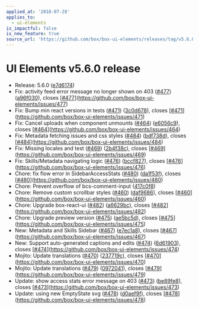 ```yaml
---
applied_at: '2018-07-28'
applies_to:
  - ui-elements
is_impactful: false
is_new_feature: true
source_url: 'https://github.com/box/box-ui-elements/releases/tag/v5.6.0'
---
```


# UI Elements v5.6.0 release


* Release: 5.6.0 ([e7d6174](https://github.com/box/box-ui-elements/commit[e7d6174](https://github.com/box/box-ui-elements/commit/e7d6174)))
* Fix: activity feed error message no longer shown on 403 ([#477](https://github.com/box/box-ui-elements/pull/477)) ([a96f030](https://github.com/box/box-ui-elements/commit[a96f030](https://github.com/box/box-ui-elements/commit/a96f030))), closes [[#477](https://github.com/box/box-ui-elements/pull/477)](https://github.com/box/box-ui-elements/issues/477)
* Fix: Bump min react versions in tests ([#471](https://github.com/box/box-ui-elements/pull/471)) ([3c0d678](https://github.com/box/box-ui-elements/commit[3c0d678](https://github.com/box/box-ui-elements/commit/3c0d678))), closes [[#471](https://github.com/box/box-ui-elements/pull/471)](https://github.com/box/box-ui-elements/issues/471)
* Fix: Cancel uploads when component unmounts ([#464](https://github.com/box/box-ui-elements/pull/464)) ([e6056c9](https://github.com/box/box-ui-elements/commit[e6056c9](https://github.com/box/box-ui-elements/commit/e6056c9))), closes [[#464](https://github.com/box/box-ui-elements/pull/464)](https://github.com/box/box-ui-elements/issues/464)
* Fix: Metadata fetching issues and css styles ([#484](https://github.com/box/box-ui-elements/pull/484)) ([bdf738d](https://github.com/box/box-ui-elements/commit[bdf738d](https://github.com/box/box-ui-elements/commit/bdf738d))), closes [[#484](https://github.com/box/box-ui-elements/pull/484)](https://github.com/box/box-ui-elements/issues/484)
* Fix: Missing locales and test ([#469](https://github.com/box/box-ui-elements/pull/469)) ([2b4f38c](https://github.com/box/box-ui-elements/commit[2b4f38c](https://github.com/box/box-ui-elements/commit/2b4f38c))), closes [[#469](https://github.com/box/box-ui-elements/pull/469)](https://github.com/box/box-ui-elements/issues/469)
* Fix: Skills/Metadata navigating logic ([#476](https://github.com/box/box-ui-elements/pull/476)) ([bccf827](https://github.com/box/box-ui-elements/commit[bccf827](https://github.com/box/box-ui-elements/commit/bccf827))), closes [[#476](https://github.com/box/box-ui-elements/pull/476)](https://github.com/box/box-ui-elements/issues/476)
* Chore: fix flow error in SidebarAccessStats ([#480](https://github.com/box/box-ui-elements/pull/480)) ([da1f53f](https://github.com/box/box-ui-elements/commit[da1f53f](https://github.com/box/box-ui-elements/commit/da1f53f))), closes [[#480](https://github.com/box/box-ui-elements/pull/480)](https://github.com/box/box-ui-elements/issues/480)
* Chore: Prevent overflow of bcs-comment-input ([417c0f8](https://github.com/box/box-ui-elements/commit[417c0f8](https://github.com/box/box-ui-elements/commit/417c0f8)))
* Chore: Remove custom scrollbar styles ([#460](https://github.com/box/box-ui-elements/pull/460)) ([daf9686](https://github.com/box/box-ui-elements/commit[daf9686](https://github.com/box/box-ui-elements/commit/daf9686))), closes [[#460](https://github.com/box/box-ui-elements/pull/460)](https://github.com/box/box-ui-elements/issues/460)
* Chore: Upgrade box-react-ui ([#482](https://github.com/box/box-ui-elements/pull/482)) ([a6629bc](https://github.com/box/box-ui-elements/commit[a6629bc](https://github.com/box/box-ui-elements/commit/a6629bc))), closes [[#482](https://github.com/box/box-ui-elements/pull/482)](https://github.com/box/box-ui-elements/issues/482)
* Chore: Upgrade preview version ([#475](https://github.com/box/box-ui-elements/pull/475)) ([ae5bc5d](https://github.com/box/box-ui-elements/commit[ae5bc5d](https://github.com/box/box-ui-elements/commit/ae5bc5d))), closes [[#475](https://github.com/box/box-ui-elements/pull/475)](https://github.com/box/box-ui-elements/issues/475)
* New: Metadata and Skills Sidebar ([#467](https://github.com/box/box-ui-elements/pull/467)) ([e7ec1a8](https://github.com/box/box-ui-elements/commit[e7ec1a8](https://github.com/box/box-ui-elements/commit/e7ec1a8))), closes [[#467](https://github.com/box/box-ui-elements/pull/467)](https://github.com/box/box-ui-elements/issues/467)
* New: Support auto-generated captions and edits ([#474](https://github.com/box/box-ui-elements/pull/474)) ([6d61903](https://github.com/box/box-ui-elements/commit[6d61903](https://github.com/box/box-ui-elements/commit/6d61903))), closes [[#474](https://github.com/box/box-ui-elements/pull/474)](https://github.com/box/box-ui-elements/issues/474)
* Mojito: Update translations ([#470](https://github.com/box/box-ui-elements/pull/470)) ([237719c](https://github.com/box/box-ui-elements/commit[237719c](https://github.com/box/box-ui-elements/commit/237719c))), closes [[#470](https://github.com/box/box-ui-elements/pull/470)](https://github.com/box/box-ui-elements/issues/470)
* Mojito: Update translations ([#479](https://github.com/box/box-ui-elements/pull/479)) ([0972041](https://github.com/box/box-ui-elements/commit[0972041](https://github.com/box/box-ui-elements/commit/0972041))), closes [[#479](https://github.com/box/box-ui-elements/pull/479)](https://github.com/box/box-ui-elements/issues/479)
* Update: show access stats error message on 403 ([#473](https://github.com/box/box-ui-elements/pull/473)) ([be89fe8](https://github.com/box/box-ui-elements/commit[be89fe8](https://github.com/box/box-ui-elements/commit/be89fe8))), closes [[#473](https://github.com/box/box-ui-elements/pull/473)](https://github.com/box/box-ui-elements/issues/473)
* Update: using new EmptyState svg ([#478](https://github.com/box/box-ui-elements/pull/478)) ([d0aef9f](https://github.com/box/box-ui-elements/commit[d0aef9f](https://github.com/box/box-ui-elements/commit/d0aef9f))), closes [[#478](https://github.com/box/box-ui-elements/pull/478)](https://github.com/box/box-ui-elements/issues/478)



